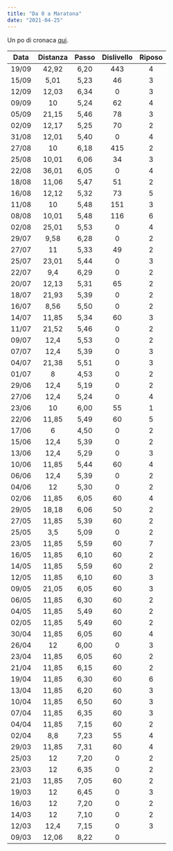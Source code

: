```yaml
---
title: "Da 0 a Maratona"
date: "2021-04-25"
---
```


Un po di cronaca [qui](https://halon.cc/categories/running/).

| Data  |   Distanza  | Passo | Dislivello | Riposo |
| :---: | :---------: | :---: | :--------: | :----: |
| 19/09 | 42,92       | 6,20  | 443        | 4      |
| 15/09 | 5,01        | 5,23  | 46         | 3      |
| 12/09 | 12,03       | 6,34  | 0          | 3      |
| 09/09 | 10          | 5,24  | 62         | 4      |
| 05/09 | 21,15       | 5,46  | 78         | 3      |
| 02/09 | 12,17       | 5,25  | 70         | 2      |
| 31/08 | 12,01       | 5,40  | 0          | 4      |
| 27/08 | 10          | 6,18  | 415        | 2      |
| 25/08 | 10,01       | 6,06  | 34         | 3      |
| 22/08 | 36,01       | 6,05  | 0          | 4      |
| 18/08 | 11,06       | 5,47  | 51         | 2      |
| 16/08 | 12,12       | 5,32  | 73         | 5      |
| 11/08 | 10          | 5,48  | 151        | 3      |
| 08/08 | 10,01       | 5,48  | 116        | 6      |
| 02/08 | 25,01       | 5,53  | 0          | 4      |
| 29/07 | 9,58        | 6,28  | 0          | 2      |
| 27/07 | 11          | 5,33  | 49         | 2      |
| 25/07 | 23,01       | 5,44  | 0          | 3      |
| 22/07 | 9,4         | 6,29  | 0          | 2      |
| 20/07 | 12,13       | 5,31  | 65         | 2      |
| 18/07 | 21,93       | 5,39  | 0          | 2      |
| 16/07 | 8,56        | 5,50  | 0          | 2      |
| 14/07 | 11,85       | 5,34  | 60         | 3      |
| 11/07 | 21,52       | 5,46  | 0          | 2      |
| 09/07 | 12,4        | 5,53  | 0          | 2      |
| 07/07 | 12,4        | 5,39  | 0          | 3      |
| 04/07 | 21,38       | 5,51  | 0          | 3      |
| 01/07 | 8           | 4,53  | 0          | 2      |
| 29/06 | 12,4        | 5,19  | 0          | 2      |
| 27/06 | 12,4        | 5,24  | 0          | 4      |
| 23/06 | 10          | 6,00  | 55         | 1      |
| 22/06 | 11,85       | 5,49  | 60         | 5      |
| 17/06 | 6           | 4,50  | 0          | 2      |
| 15/06 | 12,4        | 5,39  | 0          | 2      |
| 13/06 | 12,4        | 5,29  | 0          | 3      |
| 10/06 | 11,85       | 5,44  | 60         | 4      |
| 06/06 | 12,4        | 5,39  | 0          | 2      |
| 04/06 | 12          | 5,30  | 0          | 2      |
| 02/06 | 11,85       | 6,05  | 60         | 4      |
| 29/05 | 18,18       | 6,06  | 50         | 2      |
| 27/05 | 11,85       | 5,39  | 60         | 2      |
| 25/05 | 3,5         | 5,09  | 0          | 2      |
| 23/05 | 11,85       | 5,59  | 60         | 7      |
| 16/05 | 11,85       | 6,10  | 60         | 2      |
| 14/05 | 11,85       | 5,59  | 60         | 2      |
| 12/05 | 11,85       | 6,10  | 60         | 3      |
| 09/05 | 21,05       | 6,05  | 60         | 3      |
| 06/05 | 11,85       | 6,30  | 60         | 2      |
| 04/05 | 11,85       | 5,49  | 60         | 2      |
| 02/05 | 11,85       | 5,49  | 60         | 2      |
| 30/04 | 11,85       | 6,05  | 60         | 4      |
| 26/04 | 12          | 6,00  | 0          | 3      |
| 23/04 | 11,85       | 6,05  | 60         | 2      |
| 21/04 | 11,85       | 6,15  | 60         | 2      |
| 19/04 | 11,85       | 6,30  | 60         | 6      |
| 13/04 | 11,85       | 6,20  | 60         | 3      |
| 10/04 | 11,85       | 6,50  | 60         | 3      |
| 07/04 | 11,85       | 6,35  | 60         | 3      |
| 04/04 | 11,85       | 7,15  | 60         | 2      |
| 02/04 | 8,8         | 7,23  | 55         | 4      |
| 29/03 | 11,85       | 7,31  | 60         | 4      |
| 25/03 | 12          | 7,20  | 0          | 2      |
| 23/03 | 12          | 6,35  | 0          | 2      |
| 21/03 | 11,85       | 7,05  | 60         | 2      |
| 19/03 | 12          | 6,45  | 0          | 3      |
| 16/03 | 12          | 7,20  | 0          | 2      |
| 14/03 | 12          | 7,10  | 0          | 2      |
| 12/03 | 12,4        | 7,15  | 0          | 3      |
| 09/03 | 12,06       | 8,22  | 0          |        |